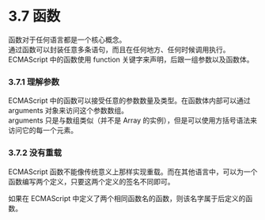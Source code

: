 # 3.7 函数
函数对于任何语言都是一个核心概念。  
通过函数可以封装任意多条语句，而且在任何地方、任何时候调用执行。   
ECMAScript 中的函数使用 function 关键字来声明，后跟一组参数以及函数体。

### 3.7.1 理解参数
ECMAScript 中的函数可以接受任意的参数数量及类型。在函数体内部可以通过 arguments 对象来访问这个参数数组。     
arguments 只是与数组类似（并不是 Array 的实例），但是可以使用方括号语法来访问它的每一个元素。

### 3.7.2 没有重载
ECMAScript 函数不能像传统意义上那样实现重载。而在其他语言中，可以为一个函数编写两个定义，只要这两个定义的签名不同即可。   

如果在 ECMAScript 中定义了两个相同函数名的函数，则该名字属于后定义的函数。